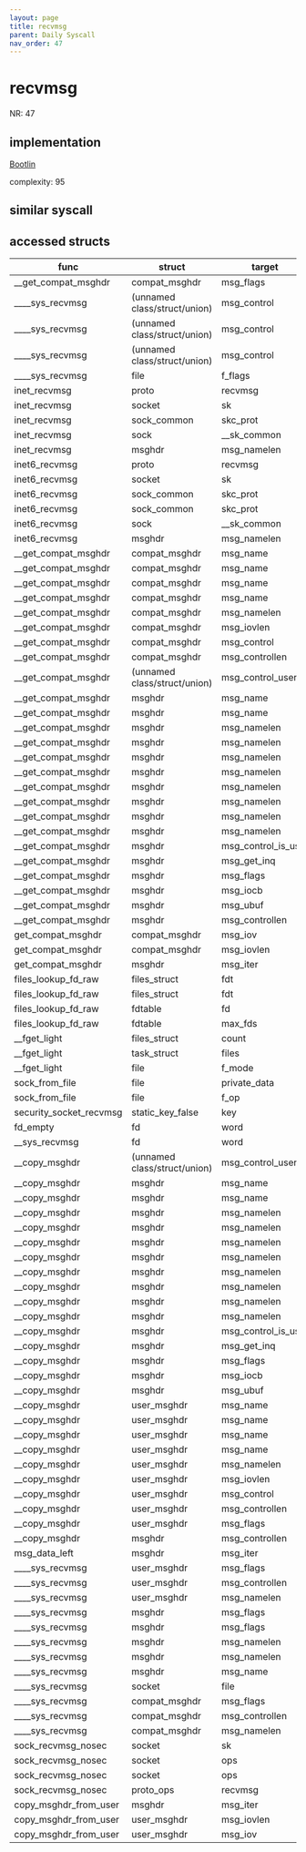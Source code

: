 ```yaml
---
layout: page
title: recvmsg
parent: Daily Syscall
nav_order: 47
---
```

        

# recvmsg
NR: 47

## implementation
[Bootlin](https://elixir.bootlin.com/linux/v6.14.7/source/net/socket.c#L2870)

complexity: 95


## similar syscall


## accessed structs

|func|struct|target|location|has_read|has_write|
|--|--|--|--|--|--|
|__get_compat_msghdr|compat_msghdr|msg_flags|https://elixir.bootlin.com/linux/v6.14.7/source/net/compat.c#L42|true|true|
|____sys_recvmsg|(unnamed class/struct/union)|msg_control|https://elixir.bootlin.com/linux/v6.14.7/source/net/socket.c#L2813|true|true|
|____sys_recvmsg|(unnamed class/struct/union)|msg_control|https://elixir.bootlin.com/linux/v6.14.7/source/net/socket.c#L2810|true|true|
|____sys_recvmsg|(unnamed class/struct/union)|msg_control|https://elixir.bootlin.com/linux/v6.14.7/source/net/socket.c#L2780|true|true|
|____sys_recvmsg|file|f_flags|https://elixir.bootlin.com/linux/v6.14.7/source/net/socket.c#L2786|true|true|
|inet_recvmsg|proto|recvmsg|https://elixir.bootlin.com/linux/v6.14.7/source/net/ipv4/af_inet.c#L883|true|true|
|inet_recvmsg|socket|sk|https://elixir.bootlin.com/linux/v6.14.7/source/net/ipv4/af_inet.c#L876|true|true|
|inet_recvmsg|sock_common|skc_prot|https://elixir.bootlin.com/linux/v6.14.7/source/net/ipv4/af_inet.c#L883|true|true|
|inet_recvmsg|sock|__sk_common|https://elixir.bootlin.com/linux/v6.14.7/source/net/ipv4/af_inet.c#L883|true|true|
|inet_recvmsg|msghdr|msg_namelen|https://elixir.bootlin.com/linux/v6.14.7/source/net/ipv4/af_inet.c#L886|false|false|
|inet6_recvmsg|proto|recvmsg|https://elixir.bootlin.com/linux/v6.14.7/source/net/ipv6/af_inet6.c#L678|true|true|
|inet6_recvmsg|socket|sk|https://elixir.bootlin.com/linux/v6.14.7/source/net/ipv6/af_inet6.c#L668|true|true|
|inet6_recvmsg|sock_common|skc_prot|https://elixir.bootlin.com/linux/v6.14.7/source/net/ipv6/af_inet6.c#L677|true|true|
|inet6_recvmsg|sock_common|skc_prot|https://elixir.bootlin.com/linux/v6.14.7/source/net/ipv6/af_inet6.c#L677|false|false|
|inet6_recvmsg|sock|__sk_common|https://elixir.bootlin.com/linux/v6.14.7/source/net/ipv6/af_inet6.c#L677|true|true|
|inet6_recvmsg|msghdr|msg_namelen|https://elixir.bootlin.com/linux/v6.14.7/source/net/ipv6/af_inet6.c#L681|false|false|
|__get_compat_msghdr|compat_msghdr|msg_name|https://elixir.bootlin.com/linux/v6.14.7/source/net/compat.c#L64|true|true|
|__get_compat_msghdr|compat_msghdr|msg_name|https://elixir.bootlin.com/linux/v6.14.7/source/net/compat.c#L62|true|true|
|__get_compat_msghdr|compat_msghdr|msg_name|https://elixir.bootlin.com/linux/v6.14.7/source/net/compat.c#L60|true|true|
|__get_compat_msghdr|compat_msghdr|msg_name|https://elixir.bootlin.com/linux/v6.14.7/source/net/compat.c#L45|true|true|
|__get_compat_msghdr|compat_msghdr|msg_namelen|https://elixir.bootlin.com/linux/v6.14.7/source/net/compat.c#L43|true|true|
|__get_compat_msghdr|compat_msghdr|msg_iovlen|https://elixir.bootlin.com/linux/v6.14.7/source/net/compat.c#L75|true|true|
|__get_compat_msghdr|compat_msghdr|msg_control|https://elixir.bootlin.com/linux/v6.14.7/source/net/compat.c#L56|true|true|
|__get_compat_msghdr|compat_msghdr|msg_controllen|https://elixir.bootlin.com/linux/v6.14.7/source/net/compat.c#L57|true|true|
|__get_compat_msghdr|(unnamed class/struct/union)|msg_control_user|https://elixir.bootlin.com/linux/v6.14.7/source/net/compat.c#L56|false|false|
|__get_compat_msghdr|msghdr|msg_name|https://elixir.bootlin.com/linux/v6.14.7/source/net/compat.c#L66|true|true|
|__get_compat_msghdr|msghdr|msg_name|https://elixir.bootlin.com/linux/v6.14.7/source/net/compat.c#L71|false|false|
|__get_compat_msghdr|msghdr|msg_namelen|https://elixir.bootlin.com/linux/v6.14.7/source/net/compat.c#L65|true|true|
|__get_compat_msghdr|msghdr|msg_namelen|https://elixir.bootlin.com/linux/v6.14.7/source/net/compat.c#L62|true|true|
|__get_compat_msghdr|msghdr|msg_namelen|https://elixir.bootlin.com/linux/v6.14.7/source/net/compat.c#L51|true|true|
|__get_compat_msghdr|msghdr|msg_namelen|https://elixir.bootlin.com/linux/v6.14.7/source/net/compat.c#L48|true|true|
|__get_compat_msghdr|msghdr|msg_namelen|https://elixir.bootlin.com/linux/v6.14.7/source/net/compat.c#L72|false|false|
|__get_compat_msghdr|msghdr|msg_namelen|https://elixir.bootlin.com/linux/v6.14.7/source/net/compat.c#L52|false|false|
|__get_compat_msghdr|msghdr|msg_namelen|https://elixir.bootlin.com/linux/v6.14.7/source/net/compat.c#L46|false|false|
|__get_compat_msghdr|msghdr|msg_namelen|https://elixir.bootlin.com/linux/v6.14.7/source/net/compat.c#L43|false|false|
|__get_compat_msghdr|msghdr|msg_control_is_user|https://elixir.bootlin.com/linux/v6.14.7/source/net/compat.c#L54|false|false|
|__get_compat_msghdr|msghdr|msg_get_inq|https://elixir.bootlin.com/linux/v6.14.7/source/net/compat.c#L55|false|false|
|__get_compat_msghdr|msghdr|msg_flags|https://elixir.bootlin.com/linux/v6.14.7/source/net/compat.c#L42|false|false|
|__get_compat_msghdr|msghdr|msg_iocb|https://elixir.bootlin.com/linux/v6.14.7/source/net/compat.c#L78|false|false|
|__get_compat_msghdr|msghdr|msg_ubuf|https://elixir.bootlin.com/linux/v6.14.7/source/net/compat.c#L79|false|false|
|__get_compat_msghdr|msghdr|msg_controllen|https://elixir.bootlin.com/linux/v6.14.7/source/net/compat.c#L57|false|false|
|get_compat_msghdr|compat_msghdr|msg_iov|https://elixir.bootlin.com/linux/v6.14.7/source/net/compat.c#L99|true|true|
|get_compat_msghdr|compat_msghdr|msg_iovlen|https://elixir.bootlin.com/linux/v6.14.7/source/net/compat.c#L99|true|true|
|get_compat_msghdr|msghdr|msg_iter|https://elixir.bootlin.com/linux/v6.14.7/source/net/compat.c#L100|false|false|
|files_lookup_fd_raw|files_struct|fdt|https://elixir.bootlin.com/linux/v6.14.7/source/include/linux/fdtable.h#L74|true|true|
|files_lookup_fd_raw|files_struct|fdt|https://elixir.bootlin.com/linux/v6.14.7/source/include/linux/fdtable.h#L74|false|false|
|files_lookup_fd_raw|fdtable|fd|https://elixir.bootlin.com/linux/v6.14.7/source/include/linux/fdtable.h#L84|true|true|
|files_lookup_fd_raw|fdtable|max_fds|https://elixir.bootlin.com/linux/v6.14.7/source/include/linux/fdtable.h#L75|true|true|
|__fget_light|files_struct|count|https://elixir.bootlin.com/linux/v6.14.7/source/fs/file.c#L1154|false|false|
|__fget_light|task_struct|files|https://elixir.bootlin.com/linux/v6.14.7/source/fs/file.c#L1142|true|true|
|__fget_light|file|f_mode|https://elixir.bootlin.com/linux/v6.14.7/source/fs/file.c#L1156|true|true|
|sock_from_file|file|private_data|https://elixir.bootlin.com/linux/v6.14.7/source/net/socket.c#L520|true|true|
|sock_from_file|file|f_op|https://elixir.bootlin.com/linux/v6.14.7/source/net/socket.c#L519|true|true|
|security_socket_recvmsg|static_key_false|key|https://elixir.bootlin.com/linux/v6.14.7/source/security/security.c#L4691|false|false|
|fd_empty|fd|word|https://elixir.bootlin.com/linux/v6.14.7/source/include/linux/file.h#L47|true|true|
|__sys_recvmsg|fd|word|https://elixir.bootlin.com/linux/v6.14.7/source/net/socket.c#L2863|true|true|
|__copy_msghdr|(unnamed class/struct/union)|msg_control_user|https://elixir.bootlin.com/linux/v6.14.7/source/net/socket.c#L2456|false|false|
|__copy_msghdr|msghdr|msg_name|https://elixir.bootlin.com/linux/v6.14.7/source/net/socket.c#L2477|true|true|
|__copy_msghdr|msghdr|msg_name|https://elixir.bootlin.com/linux/v6.14.7/source/net/socket.c#L2482|false|false|
|__copy_msghdr|msghdr|msg_namelen|https://elixir.bootlin.com/linux/v6.14.7/source/net/socket.c#L2476|true|true|
|__copy_msghdr|msghdr|msg_namelen|https://elixir.bootlin.com/linux/v6.14.7/source/net/socket.c#L2473|true|true|
|__copy_msghdr|msghdr|msg_namelen|https://elixir.bootlin.com/linux/v6.14.7/source/net/socket.c#L2467|true|true|
|__copy_msghdr|msghdr|msg_namelen|https://elixir.bootlin.com/linux/v6.14.7/source/net/socket.c#L2464|true|true|
|__copy_msghdr|msghdr|msg_namelen|https://elixir.bootlin.com/linux/v6.14.7/source/net/socket.c#L2483|false|false|
|__copy_msghdr|msghdr|msg_namelen|https://elixir.bootlin.com/linux/v6.14.7/source/net/socket.c#L2468|false|false|
|__copy_msghdr|msghdr|msg_namelen|https://elixir.bootlin.com/linux/v6.14.7/source/net/socket.c#L2462|false|false|
|__copy_msghdr|msghdr|msg_namelen|https://elixir.bootlin.com/linux/v6.14.7/source/net/socket.c#L2460|false|false|
|__copy_msghdr|msghdr|msg_control_is_user|https://elixir.bootlin.com/linux/v6.14.7/source/net/socket.c#L2454|false|false|
|__copy_msghdr|msghdr|msg_get_inq|https://elixir.bootlin.com/linux/v6.14.7/source/net/socket.c#L2455|false|false|
|__copy_msghdr|msghdr|msg_flags|https://elixir.bootlin.com/linux/v6.14.7/source/net/socket.c#L2458|false|false|
|__copy_msghdr|msghdr|msg_iocb|https://elixir.bootlin.com/linux/v6.14.7/source/net/socket.c#L2489|false|false|
|__copy_msghdr|msghdr|msg_ubuf|https://elixir.bootlin.com/linux/v6.14.7/source/net/socket.c#L2490|false|false|
|__copy_msghdr|user_msghdr|msg_name|https://elixir.bootlin.com/linux/v6.14.7/source/net/socket.c#L2475|true|true|
|__copy_msghdr|user_msghdr|msg_name|https://elixir.bootlin.com/linux/v6.14.7/source/net/socket.c#L2473|true|true|
|__copy_msghdr|user_msghdr|msg_name|https://elixir.bootlin.com/linux/v6.14.7/source/net/socket.c#L2471|true|true|
|__copy_msghdr|user_msghdr|msg_name|https://elixir.bootlin.com/linux/v6.14.7/source/net/socket.c#L2461|true|true|
|__copy_msghdr|user_msghdr|msg_namelen|https://elixir.bootlin.com/linux/v6.14.7/source/net/socket.c#L2460|true|true|
|__copy_msghdr|user_msghdr|msg_iovlen|https://elixir.bootlin.com/linux/v6.14.7/source/net/socket.c#L2486|true|true|
|__copy_msghdr|user_msghdr|msg_control|https://elixir.bootlin.com/linux/v6.14.7/source/net/socket.c#L2456|true|true|
|__copy_msghdr|user_msghdr|msg_controllen|https://elixir.bootlin.com/linux/v6.14.7/source/net/socket.c#L2457|true|true|
|__copy_msghdr|user_msghdr|msg_flags|https://elixir.bootlin.com/linux/v6.14.7/source/net/socket.c#L2458|true|true|
|__copy_msghdr|msghdr|msg_controllen|https://elixir.bootlin.com/linux/v6.14.7/source/net/socket.c#L2457|false|false|
|msg_data_left|msghdr|msg_iter|https://elixir.bootlin.com/linux/v6.14.7/source/include/linux/socket.h#L173|false|false|
|____sys_recvmsg|user_msghdr|msg_flags|https://elixir.bootlin.com/linux/v6.14.7/source/net/socket.c#L2805|false|false|
|____sys_recvmsg|user_msghdr|msg_controllen|https://elixir.bootlin.com/linux/v6.14.7/source/net/socket.c#L2814|false|false|
|____sys_recvmsg|user_msghdr|msg_namelen|https://elixir.bootlin.com/linux/v6.14.7/source/net/socket.c#L2773|false|false|
|____sys_recvmsg|msghdr|msg_flags|https://elixir.bootlin.com/linux/v6.14.7/source/net/socket.c#L2781|false|false|
|____sys_recvmsg|msghdr|msg_flags|https://elixir.bootlin.com/linux/v6.14.7/source/net/socket.c#L2805|true|true|
|____sys_recvmsg|msghdr|msg_namelen|https://elixir.bootlin.com/linux/v6.14.7/source/net/socket.c#L2784|false|false|
|____sys_recvmsg|msghdr|msg_namelen|https://elixir.bootlin.com/linux/v6.14.7/source/net/socket.c#L2800|true|true|
|____sys_recvmsg|msghdr|msg_name|https://elixir.bootlin.com/linux/v6.14.7/source/net/socket.c#L2779|false|false|
|____sys_recvmsg|socket|file|https://elixir.bootlin.com/linux/v6.14.7/source/net/socket.c#L2786|true|true|
|____sys_recvmsg|compat_msghdr|msg_flags|https://elixir.bootlin.com/linux/v6.14.7/source/net/socket.c#L2805|false|false|
|____sys_recvmsg|compat_msghdr|msg_controllen|https://elixir.bootlin.com/linux/v6.14.7/source/net/socket.c#L2811|false|false|
|____sys_recvmsg|compat_msghdr|msg_namelen|https://elixir.bootlin.com/linux/v6.14.7/source/net/socket.c#L2773|false|false|
|sock_recvmsg_nosec|socket|sk|https://elixir.bootlin.com/linux/v6.14.7/source/net/socket.c#L1028|true|true|
|sock_recvmsg_nosec|socket|ops|https://elixir.bootlin.com/linux/v6.14.7/source/net/socket.c#L1023|false|false|
|sock_recvmsg_nosec|socket|ops|https://elixir.bootlin.com/linux/v6.14.7/source/net/socket.c#L1023|true|true|
|sock_recvmsg_nosec|proto_ops|recvmsg|https://elixir.bootlin.com/linux/v6.14.7/source/net/socket.c#L1023|true|true|
|copy_msghdr_from_user|msghdr|msg_iter|https://elixir.bootlin.com/linux/v6.14.7/source/net/socket.c#L2511|false|false|
|copy_msghdr_from_user|user_msghdr|msg_iovlen|https://elixir.bootlin.com/linux/v6.14.7/source/net/socket.c#L2510|true|true|
|copy_msghdr_from_user|user_msghdr|msg_iov|https://elixir.bootlin.com/linux/v6.14.7/source/net/socket.c#L2510|true|true|
